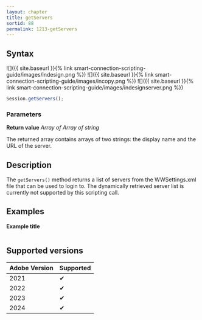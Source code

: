 ```yaml
---
layout: chapter
title: getServers
sortid: 88
permalink: 1213-getServers
---
```


## Syntax

![]({{ site.baseurl }}{% link smart-connection-scripting-guide/images/indesign.png %}) ![]({{ site.baseurl }}{% link smart-connection-scripting-guide/images/incopy.png %}) ![]({{ site.baseurl }}{% link smart-connection-scripting-guide/images/indesignserver.png %})

```javascript
Session.getServers();
```

### Parameters

**Return value** _Array of Array of string_

The returned array contains arrays of two strings: the display name and the URL of the server.

## Description

The `getServers()` method returns a list of servers from the WWSettings.xml file that can be used to login to. The dynamically retrieved server list is currently not supported by this scripting call.

## Examples

**Example title**

```javascript

```

## Supported versions

| Adobe Version | Supported |
| ------------- | --------- |
| 2021          | ✔         |
| 2022          | ✔         |
| 2023          | ✔         |
| 2024          | ✔         |
